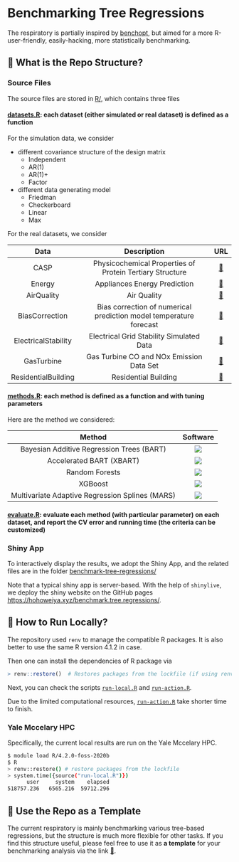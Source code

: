 # Benchmarking Tree Regressions

The respiratory is partially inspired by [benchopt](https://github.com/benchopt/benchopt), but aimed for a more R-user-friendly, easily-hacking, more statistically benchmarking. 

## :evergreen_tree: What is the Repo Structure?

### Source Files

The source files are stored in [R/](R/), which contains three files

#### [datasets.R](R/datasets.R): each dataset (either simulated or real dataset) is defined as a function

For the simulation data, we consider

- different covariance structure of the design matrix
  - Independent
  - AR(1)
  - AR(1)+
  - Factor
- different data generating model
  - Friedman
  - Checkerboard
  - Linear
  - Max

For the real datasets, we consider 

| Data | Description | URL  | 
|:----:|:------:|:-----------:|
| CASP | Physicochemical Properties of Protein Tertiary Structure | [:link:](https://archive.ics.uci.edu/dataset/265/physicochemical+properties+of+protein+tertiary+structure) |
| Energy | Appliances Energy Prediction | [:link:](https://archive.ics.uci.edu/dataset/374/appliances+energy+prediction) |
| AirQuality | Air Quality | [:link:](https://archive.ics.uci.edu/dataset/360/air+quality) |
| BiasCorrection | Bias correction of numerical prediction model temperature forecast | [:link:](https://archive.ics.uci.edu/dataset/514/bias+correction+of+numerical+prediction+model+temperature+forecast) |
| ElectricalStability | Electrical Grid Stability Simulated Data | [:link:](https://archive.ics.uci.edu/dataset/471/electrical+grid+stability+simulated+data) |
| GasTurbine | Gas Turbine CO and NOx Emission Data Set | [:link:](https://archive.ics.uci.edu/dataset/551/gas+turbine+co+and+nox+emission+data+set) |
| ResidentialBuilding | Residential Building | [:link:](https://archive.ics.uci.edu/dataset/437/residential+building+data+set) |

#### [methods.R](R/methods.R): each method is defined as a function and with tuning parameters

Here are the method we considered:

| Method | Software |
|:------:|:--------:|
| Bayesian Additive Regression Trees (BART) | [![](https://img.shields.io/badge/R-BART-blue)](https://cran.r-project.org/web/packages/BART/index.html) |
| Accelerated BART (XBART) | [![](https://img.shields.io/badge/R-XBART-blue)](https://github.com/JingyuHe/XBART) | 
| Random Forests | [![](https://img.shields.io/badge/R-randomForest-blue)](https://cran.r-project.org/web/packages/randomForest/index.html) |
| XGBoost | [![](https://img.shields.io/badge/R-xgboost-blue)](https://cran.r-project.org/web/packages/xgboost/index.html) |
| Multivariate Adaptive Regression Splines (MARS) |[![](https://img.shields.io/badge/R-earth-blue)](https://cran.r-project.org/web/packages/earth/index.html) |

#### [evaluate.R](R/evaluate.R): evaluate each method (with particular parameter) on each dataset, and report the CV error and running time (the criteria can be customized)

### Shiny App

To interactively display the results, we adopt the Shiny App, and the related files are in the folder [benchmark-tree-regressions/](benchmark-tree-regressions/)

Note that a typical shiny app is server-based. With the help of `shinylive`, we deploy the shiny website on the GitHub pages <https://hohoweiya.xyz/benchmark.tree.regressions/>.

## :rocket: How to Run Locally?

The repository used `renv` to manage the compatible R packages. It is also better to use the same R version 4.1.2 in case.

Then one can install the dependencies of R package via

```r
> renv::restore()  # Restores packages from the lockfile (if using renv)
```

Next, you can check the scripts [`run-local.R`](run-local.R) and [`run-action.R`](run-action.R).

Due to the limited computational resources, [`run-action.R`](run-action.R) take shorter time to finish.

### Yale Mccelary HPC

Specifically, the current local results are run on the Yale Mccelary HPC.

```bash
$ module load R/4.2.0-foss-2020b
$ R
> renv::restore() # restore packages from the lockfile
> system.time({source("run-local.R")})
      user     system    elapsed
518757.236   6565.216  59712.296
```

## :notebook: Use the Repo as a Template

The current respiratory is mainly benchmarking various tree-based regressions, but the structure is much more flexible for other tasks. If you find this structure useful, please feel free to use it as **a template** for your benchmarking analysis via the link [:link:](https://github.com/new?template_name=benchmark.tree.regressions&template_owner=szcf-weiya).
